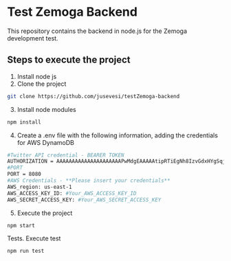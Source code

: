 # Test Zemoga Backend

This repository contains the backend in node.js for the Zemoga development test.

## Steps to execute the project
1. Install node js
2. Clone the project
```sh
git clone https://github.com/jusevesi/testZemoga-backend
```
3. Install node modules
```sh
npm install
```   
4. Create a .env file with the following information, adding the credentials for AWS DynamoDB
```sh
#Twitter API credential - BEARER TOKEN 
AUTHORIZATION = AAAAAAAAAAAAAAAAAAAAAPwMdgEAAAAAtipRTiEgNh8IzvGdxHYgSqjjG6Q%3DBsQIb5HKaad8eAx31Pii29hx1NkuSyeyS4gbTsyzd7QHjaFP4F
#PORT
PORT = 8080
#AWS Credentials - **Please insert your credentials**
AWS_region: us-east-1
AWS_ACCESS_KEY_ID: #Your_AWS_ACCESS_KEY_ID
AWS_SECRET_ACCESS_KEY: #Your_AWS_SECRET_ACCESS_KEY
```   
5. Execute the project
```sh
npm start
```  
Tests. Execute test
```sh
npm run test
```  